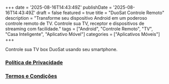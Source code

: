 +++
date = '2025-08-16T14:43:49Z'
publishDate = '2025-08-16T14:43:49Z'
draft = false
featured = true
title = "DuoSat Controle Remoto"
description = "Transforme seu dispositivo Android em um poderoso controle remoto de TV. Controle sua TV, receptor e dispositivos de streaming com facilidade."
tags = ["Android", "Controle Remoto", "TV", "Casa Inteligente", "Aplicativo Móvel"]
categories = ["Aplicativos Móveis"]
+++

Controle sua TV box DuoSat usando seu smartphone.

### [Política de Privacidade](privacy-policy)

### [Termos e Condições](terms-and-conditions)
